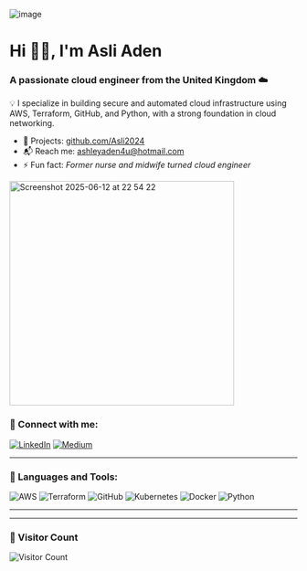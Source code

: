 
![image](https://github.com/user-attachments/assets/62a8ce73-f13c-478c-b887-f6b4bbfc1cab)


# Hi 👋🏾, I'm Asli Aden

### A passionate cloud engineer from the United Kingdom ☁️

💡 I specialize in building secure and automated cloud infrastructure using AWS, Terraform, GitHub, and Python, with a strong foundation in cloud networking.
- 🔐 Projects: [github.com/Asli2024](https://github.com/Asli2024)
- 📬 Reach me: [ashleyaden4u@hotmail.com](mailto:ashleyaden4u@hotmail.com)
- ⚡ Fun fact: *Former nurse and midwife turned cloud engineer*

<img width="393" alt="Screenshot 2025-06-12 at 22 54 22" src="https://github.com/user-attachments/assets/6985a727-b52b-4e8f-9f16-25188f03ccef" />


### 🧠 Connect with me:

[![LinkedIn](https://img.shields.io/badge/LinkedIn-blue?logo=linkedin&logoColor=white)](www.linkedin.com/in/asli-aden-26656821b)
[![Medium](https://img.shields.io/badge/Medium-black?logo=medium&logoColor=white)](https://medium.com/@ashleyaden4u)

---

### 🧰 Languages and Tools:

![AWS](https://img.shields.io/badge/AWS-%23FF9900.svg?style=flat&logo=amazon-aws&logoColor=white)
![Terraform](https://img.shields.io/badge/Terraform-%235835CC.svg?style=flat&logo=terraform&logoColor=white)
![GitHub](https://img.shields.io/badge/GitHub-black?style=flat&logo=github)
![Kubernetes](https://img.shields.io/badge/Kubernetes-%23326CE5.svg?style=flat&logo=kubernetes&logoColor=white)
![Docker](https://img.shields.io/badge/Docker-%230db7ed.svg?style=flat&logo=docker&logoColor=white)
![Python](https://img.shields.io/badge/Python-3670A0?style=flat&logo=python&logoColor=white)


---


---

### 🧮 Visitor Count

![Visitor Count](https://komarev.com/ghpvc/?username=Asli2022&label=Profile%20views&color=0e75b6&style=flat)
